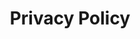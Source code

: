 ---
title: "Privacy Policy"
description: "Our commitment to protecting your privacy"
type: "page"
layout: "policy"
---